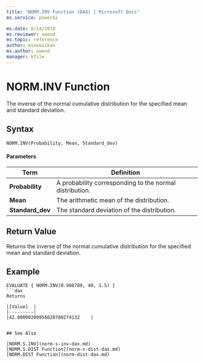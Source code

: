 ```yaml
---
title: "NORM.INV Function (DAX) | Microsoft Docs"
ms.service: powerbi 

ms.date: 8/14/2018
ms.reviewer: owend
ms.topic: reference
author: minewiskan
ms.author: owend
manager: kfile
---
```

# NORM.INV Function
The inverse of the normal cumulative distribution for the specified mean and standard deviation.
 
  
## Syntax  
  
```dax
NORM.INV(Probability, Mean, Standard_dev)
```
  
#### Parameters  
  
|Term|Definition|  
|--------|--------------|  
|**Probability**|A probability corresponding to the normal distribution.|  
|**Mean**|The arithmetic mean of the distribution.|
|**Standard_dev**|The standard deviation of the distribution.|
  
## Return Value  
Returns the inverse of the normal cumulative distribution for the specified mean and standard deviation.    
  
## Example  
  
```dax
EVALUATE { NORM.INV(0.908789, 40, 1.5) }
```dax
Returns

|[Value]  |
|---------|
|42.00000200956628780274132    |


## See Also  

[NORM.S.INV](norm-s-inv-dax.md)   
[NORM.S.DIST Function](norm-s-dist-dax.md)   
[NORM.DIST Function](norm-dist-dax.md)   

  
